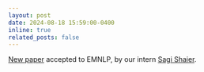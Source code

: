 ```yaml
---
layout: post
date: 2024-08-18 15:59:00-0400
inline: true
related_posts: false
---
```


[New paper](https://arxiv.org/abs/2410.04241) accepted to EMNLP, by our intern [Sagi Shaier](https://shaier.github.io/).
